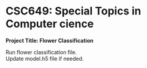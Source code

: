 # CSC649: Special Topics in Computer cience 
<b>Project Title: Flower Classification</b>

Run flower classification file. <br>
Update model.h5 file if needed.
